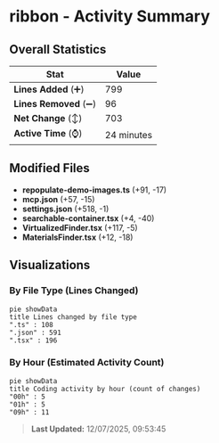 # ribbon - Activity Summary 

## Overall Statistics

| Stat                   | Value                                                             |
| ---------------------- | ----------------------------------------------------------------- |
| **Lines Added** (➕)   | 799                                          |
| **Lines Removed** (➖) | 96                                        |
| **Net Change** (↕)    | 703                |
| **Active Time** (⌚)   | 24 minutes |


## Modified Files
- **repopulate-demo-images.ts** (+91, -17)
- **mcp.json** (+57, -15)
- **settings.json** (+518, -1)
- **searchable-container.tsx** (+4, -40)
- **VirtualizedFinder.tsx** (+117, -5)
- **MaterialsFinder.tsx** (+12, -18)

## Visualizations

### By File Type (Lines Changed)

```mermaid
pie showData
title Lines changed by file type
".ts" : 108
".json" : 591
".tsx" : 196
```

### By Hour (Estimated Activity Count)

```mermaid
pie showData
title Coding activity by hour (count of changes)
"00h" : 5
"01h" : 5
"09h" : 11
```


> **Last Updated:** 12/07/2025, 09:53:45